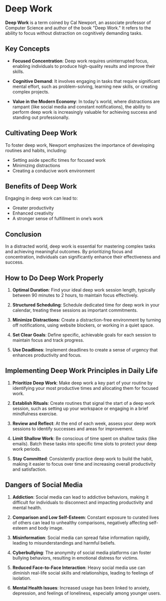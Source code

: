 # Deep Work

**Deep Work** is a term coined by Cal Newport, an associate professor of Computer Science and author of the book "Deep Work." It refers to the ability to focus without distraction on cognitively demanding tasks.

## Key Concepts

- **Focused Concentration**: Deep work requires uninterrupted focus, enabling individuals to produce high-quality results and improve their skills.
  
- **Cognitive Demand**: It involves engaging in tasks that require significant mental effort, such as problem-solving, learning new skills, or creating complex projects.

- **Value in the Modern Economy**: In today's world, where distractions are rampant (like social media and constant notifications), the ability to perform deep work is increasingly valuable for achieving success and standing out professionally.

## Cultivating Deep Work

To foster deep work, Newport emphasizes the importance of developing routines and habits, including:

- Setting aside specific times for focused work
- Minimizing distractions
- Creating a conducive work environment

## Benefits of Deep Work

Engaging in deep work can lead to:

- Greater productivity
- Enhanced creativity
- A stronger sense of fulfillment in one’s work

## Conclusion

In a distracted world, deep work is essential for mastering complex tasks and achieving meaningful outcomes. By prioritizing focus and concentration, individuals can significantly enhance their effectiveness and success.


## How to Do Deep Work Properly

1. **Optimal Duration**: Find your ideal deep work session length, typically between 90 minutes to 2 hours, to maintain focus effectively.

2. **Structured Scheduling**: Schedule dedicated time for deep work in your calendar, treating these sessions as important commitments.

3. **Minimize Distractions**: Create a distraction-free environment by turning off notifications, using website blockers, or working in a quiet space.

4. **Set Clear Goals**: Define specific, achievable goals for each session to maintain focus and track progress.

5. **Use Deadlines**: Implement deadlines to create a sense of urgency that enhances productivity and focus.



## Implementing Deep Work Principles in Daily Life

1. **Prioritize Deep Work**: Make deep work a key part of your routine by identifying your most productive times and allocating them for focused work.

2. **Establish Rituals**: Create routines that signal the start of a deep work session, such as setting up your workspace or engaging in a brief mindfulness exercise.

3. **Review and Reflect**: At the end of each week, assess your deep work sessions to identify successes and areas for improvement.

4. **Limit Shallow Work**: Be conscious of time spent on shallow tasks (like emails). Batch these tasks into specific time slots to protect your deep work periods.

5. **Stay Committed**: Consistently practice deep work to build the habit, making it easier to focus over time and increasing overall productivity and satisfaction.


## Dangers of Social Media

1. **Addiction**: Social media can lead to addictive behaviors, making it difficult for individuals to disconnect and impacting productivity and mental health.

2. **Comparison and Low Self-Esteem**: Constant exposure to curated lives of others can lead to unhealthy comparisons, negatively affecting self-esteem and body image.

3. **Misinformation**: Social media can spread false information rapidly, leading to misunderstandings and harmful beliefs.

4. **Cyberbullying**: The anonymity of social media platforms can foster bullying behaviors, resulting in emotional distress for victims.

5. **Reduced Face-to-Face Interaction**: Heavy social media use can diminish real-life social skills and relationships, leading to feelings of isolation.

6. **Mental Health Issues**: Increased usage has been linked to anxiety, depression, and feelings of loneliness, especially among younger users.

